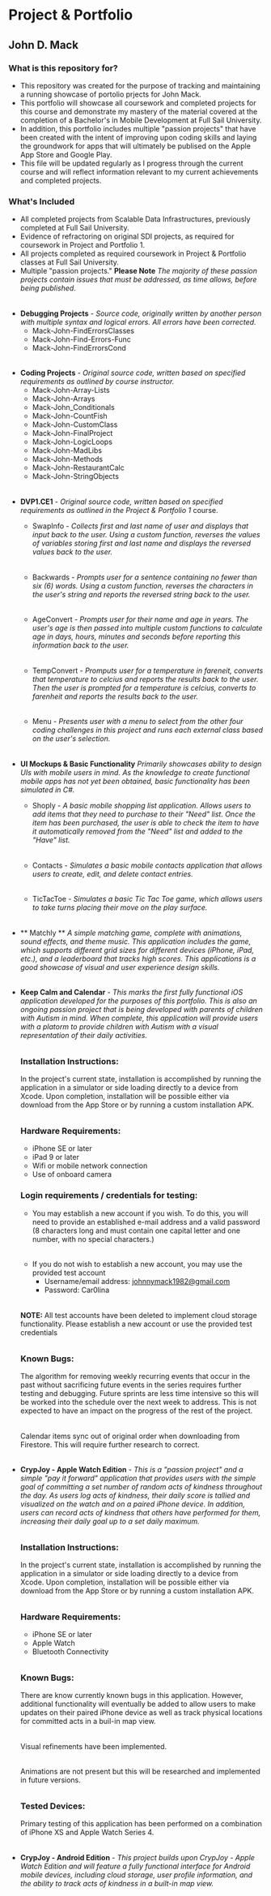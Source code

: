 # Project & Portfolio #
## John D. Mack ##

### What is this repository for? ###

* This repository was created for the purpose of tracking and maintaining a running showcase of portolio prjects for John Mack.
* This portfolio will showcase all coursework and completed projects for this course and demonstrate my mastery of the material covered at the completion of a Bachelor's in Mobile Development at Full Sail University.
* In addition, this portfolio includes multiple "passion projects" that have been created with the intent of improving upon coding skills and laying the groundwork for apps that will ultimately be publised on the Apple App Store and Google Play.
* This file will be updated regularly as I progress through the current course and will reflect information relevant to my current achievements and completed projects.

### What's Included ##

* All completed projects from Scalable Data Infrastructures, previously completed at Full Sail University.
* Evidence of refractoring on original SDI projects, as required for coursework in Project and Portfolio 1.
* All projects completed as required coursework in Project & Portfolio classes at Full Sail University.
* Multiple "passion projects." **Please Note** _The majority of these passion projects contain issues that must be addressed, as time allows, before being published._

######
* **Debugging Projects** - _Source code, originally written by another person with multiple syntax and logical errors.  All errors have been corrected._
	* Mack-John-FindErrorsClasses
	* Mack-John-Find-Errors-Func
	* Mack-John-FindErrorsCond

######
* **Coding Projects** - _Original source code, written based on specified requirements as outlined by course instructor._
	* Mack-John-Array-Lists
	* Mack-John-Arrays
	* Mack-John_Conditionals
	* Mack-John-CountFish
	* Mack-John-CustomClass
	* Mack-John-FinalProject
	* Mack-John-LogicLoops
	* Mack-John-MadLibs
	* Mack-John-Methods
	* Mack-John-RestaurantCalc
	* Mack-John-StringObjects
	
######
* **DVP1.CE1** - _Original source code, written based on specified requirements as outlined in the Project & Portfolio 1_ course.
	* SwapInfo - _Collects first and last name of user and displays that input back to the user.  Using a custom function, reverses the values of variables storing first and last name and displays the reversed values back to the user._
	
	######
	* Backwards - _Prompts user for a sentence containing no fewer than six (6) words.  Using a custom function, reverses the characters in the user's string and reports the reversed string back to the user._
	
	######
	* AgeConvert - _Prompts user for their name and age in years.  The user's age is then passed into multiple custom functions to calculate age in days, hours, minutes and seconds before reporting this information back to the user._
	
	######
	* TempConvert - _Promputs user for a temperature in fareneit, converts that temperature to celcius and reports the results back to the user.  Then the user is prompted for a temperature is celcius, converts to farenheit and reports the results back to the user._
	
	######
	* Menu - _Presents user with a menu to select from the other four coding challenges in this project and runs each external class based on the user's selection._
	
######
* **UI Mockups & Basic Functionality** _Primarily showcases ability to design UIs with mobile users in mind. As the knowledge to create functional mobile apps has not yet been obtained, basic functionality has been simulated in C#._
	* Shoply - _A basic mobile shopping list application. Allows users to add items that they need to purchase to their "Need" list. Once the item has been purchased, the user is able to check the item to have it automatically removed from the "Need" list and added to the "Have" list._
	
	######
	* Contacts - _Simulates a basic mobile contacts application that allows users to create, edit, and delete contact entries._
	
	######
	* TicTacToe - _Simulates a basic Tic Tac Toe game, which allows users to take turns placing their move on the play surface._
    
######
* ** Matchly ** _A simple matching game, complete with animations, sound effects, and theme music. This application includes the game, which supports different grid sizes for different devices (iPhone, iPad, etc.), and a leaderboard that tracks high scores. This applications is a good showcase of visual and user experience design skills._
	
######
* **Keep Calm and Calendar** - _This marks the first fully functional iOS application developed for the purposes of this portfolio. This is also an ongoing passion project that is being developed with parents of children with Autism in mind. When complete, this application will provide users with a platorm to provide children with Autism with a visual representation of their daily activities._

	######
	### Installation Instructions: ###
	In the project's current state, installation is accomplished by running the application in a simulator or side loading directly to a device from Xcode. Upon completion, installation will be possible either via download from the App Store or by running a custom installation APK.
	
	######
	### Hardware Requirements: ###
	* iPhone SE or later
	* iPad 9 or later
	* Wifi or mobile network connection
	* Use of onboard camera
	
	### Login requirements / credentials for testing: ###
	* You may establish a new account if you wish. To do this, you will need to provide an established e-mail address and a valid password (8 characters long and must contain one capital letter and one number, with no special characters.)
	
	######
	* If you do not wish to establish a new account, you may use the provided test account
		* Username/email address: johnnymack1982@gmail.com
		* Password: Car0lina
		
	######
	**NOTE:** All test accounts have been deleted to implement cloud storage functionality. Please establish a new account or use the provided test credentials
	
	######
	### Known Bugs: ###
	The algorithm for removing weekly recurring events that occur in the past without sacrificing future events in the series requires further testing and debugging. Future sprints are less time intensive so this will be worked into the schedule over the next week to address. This is not expected to have an impact on the progress of the rest of the project.
	
	######
	Calendar items sync out of original order when downloading from Firestore. This will require further research to correct.
	
######
* **CrypJoy - Apple Watch Edition** - _This is a "passion project" and a simple "pay it forward" application that provides users with the simple goal of committing a set number of random acts of kindness throughout the day. As users log acts of kindness, their daily score is tallied and visualized on the watch and on a paired iPhone device. In addition, users can record acts of kindness that others have performed for them, increasing their daily goal up to a set daily maximum._

	######
	### Installation Instructions: ###
	In the project's current state, installation is accomplished by running the application in a simulator or side loading directly to a device from Xcode. Upon completion, installation will be possible either via download from the App Store or by running a custom installation APK.
	
	######
	### Hardware Requirements: ###
	* iPhone SE or later
	* Apple Watch
	* Bluetooth Connectivity
	
	######
	### Known Bugs: ###
	There are know currently known bugs in this application. However, additional functionality will eventually be added to allow users to make updates on their paired iPhone device as well as track physical locations for committed acts in a buil-in map view.
	
	######
	Visual refinements have been implemented.
	
	######
	Animations are not present but this will be researched and implemented in future versions.
	
	######
	### Tested Devices: ###
	Primary testing of this application has been performed on a combination of iPhone XS and Apple Watch Series 4.
	
######
* **CrypJoy - Android Edition** - _This project builds upon CrypJoy - Apple Watch Edition and will feature a fully functional interface for Android mobile devices, including cloud storage, user profile information, and the ability to track acts of kindness in a built-in map view._